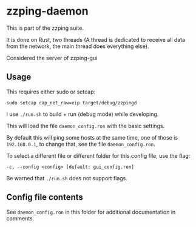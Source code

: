 # zzping-daemon

This is part of the zzping suite.

It is done on Rust, two threads (A thread is dedicated to receive all data from
the network, the main thread does everything else). 

Considered the server of zzping-gui

## Usage

This requires either sudo or setcap:

`sudo setcap cap_net_raw=eip target/debug/zzpingd`

I use `./run.sh` to build + run (debug mode) while developing.

This will load the file `daemon_config.ron` with the basic settings.

By default this will ping some hosts at the same time, one of those is
`192.168.0.1`, to change that, see the file `daemon_config.ron`.

To select a different file or different folder for this config file, use the
flag:

`-c, --config <config> [default: gui_config.ron]`

Be warned that `./run.sh` does not support flags.

## Config file contents

See `daemon_config.ron` in this folder for additional documentation in comments.